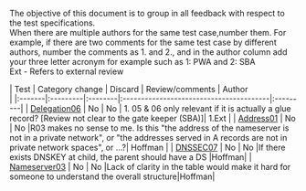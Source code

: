 The objective of this document is to group in all feedback with respect to
the test specifications.<br/>
When there are multiple authors for the same test case,number them. For
example, if there are two comments for the same test case by different
authors, number the comments as 1. and 2., and in the author column add your
three letter acronym  for example such as 1: PWA and 2: SBA <br/>
Ext - Refers to external review <br/>

| Test   | Category change | Discard | Review/comments                  | Author   
|
|:-------|:---------|:--------|:----------------------------------------|:---------|
| [Delegation06](Delegation-TP/delegation06.md) | No | No | 1. 05 & 06 only 
relevant if it is actually a glue record? [Review not clear to the gate keeper 
(SBA)]| 1.Ext |
| [Address01](Address-TP/address01.md) | No | No |R03 makes no sense to me. Is 
this "the address of the nameserver is not in a private network", or "the 
addresses served in A records are not in private network spaces", or ...?| 
Hoffman |
| [DNSSEC07](DNSSEC-TP/dnssec07.md) | No | No |If there exists DNSKEY at child, 
the parent should have a DS |Hoffman|
| [Nameserver03](NAMESERVER-TP/nameserver03.md) | No | No |Lack of clarity in 
the table would make it hard for someone to understand the overall 
structure|Hoffman|




